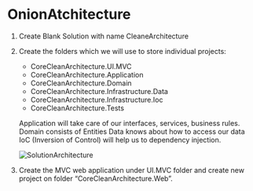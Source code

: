 # OnionAtchitecture

1. Create Blank Solution with name CleaneArchitecture
2. Create the folders which we will use to store individual projects:
	- CoreCleanArchitecture.UI.MVC
	- CoreCleanArchitecture.Application
	- CoreCleanArchitecture.Domain
	- CoreCleanArchitecture.Infrastructure.Data
	- CoreCleanArchitecture.Infrastructure.Ioc
	- CoreCleanArchitecture.Tests
	
	Application will take care of our interfaces, services, business rules.
	Domain consists of Entities
	Data knows about how to access our data
	IoC (Inversion of Control) will help us to dependency injection.
	
	![SolutionArchitecture](https://user-images.githubusercontent.com/37914930/130619922-6cf95db7-285d-4eaf-bce5-1a5ab478ae20.png)
	
3. Create the MVC web application under UI.MVC folder and create new project on folder “CoreCleanArchitecture.Web”.
